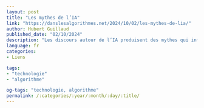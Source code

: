 ```yaml
---
layout: post
title: "Les mythes de l’IA"
link: "https://danslesalgorithmes.net/2024/10/02/les-mythes-de-lia/"
author: Hubert Guillaud
published_date: "02/10/2024"
description: "Les discours autour de l’IA produisent des mythes qui influencent notre compréhension de ce qu’elle est, produisant une perception confuse de leur réalité… pour mieux influer les transformations légales à venir."
language: fr
categories:
- Liens

tags:
- "technologie"
- "algorithme"

og-tags: "technologie, algorithme"
permalink: /:categories/:year/:month/:day/:title/
---
```

